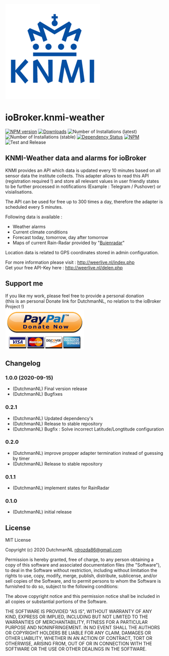 ![Logo](admin/knmi-weather.png)
# ioBroker.knmi-weather

[![NPM version](http://img.shields.io/npm/v/iobroker.knmi-weather.svg)](https://www.npmjs.com/package/iobroker.knmi-weather)
[![Downloads](https://img.shields.io/npm/dm/iobroker.knmi-weather.svg)](https://www.npmjs.com/package/iobroker.knmi-weather)
![Number of Installations (latest)](http://iobroker.live/badges/knmi-weather-installed.svg)
![Number of Installations (stable)](http://iobroker.live/badges/knmi-weather-stable.svg)
[![Dependency Status](https://img.shields.io/david/DrozmotiX/ioBroker.knmi-weather.svg)](https://david-dm.org/DrozmotiX/ioBroker.knmi-weather)
[![NPM](https://nodei.co/npm/ioBroker.knmi-weather.png?downloads=true)](https://nodei.co/npm/ioBroker.knmi-weather/)  
![Test and Release](https://github.com/DrozmotiX/ioBroker.coronavirus-statistics/workflows/Test%20and%20Release/badge.svg)   

## KNMI-Weather data and alarms for ioBroker

KNMI provides an API which data is updated every 10 minutes based on all sensor data the institute collects.
This adapter allows to read this API (registration required !) and store all relevant values in user friendly states to be further processed in notifications (Example : Telegram / Pushover) or visialisations.

The API can be used for free up to 300 times a day, therefore the adapter is scheduled every 5 minutes.

Following data is available :

* Weather alarms
* Current climate conditions
* Forecast today, tomorrow, day after tomorrow
* Maps of current Rain-Radar provided by "[Buienradar](https://www.buienradar.nl)"

Location data is related to GPS coordinates stored in admin configuration.

For more information please visit : http://weerlive.nl/index.php  
Get your free API-Key here : http://weerlive.nl/delen.php

## Support me
If you like my work, please feel free to provide a personal donation  
(this is an personal Donate link for DutchmanNL, no relation to the ioBroker Project !)  
[![Donate](https://raw.githubusercontent.com/DrozmotiX/ioBroker.knmi-weather/master/admin/button.png)](http://paypal.me/DutchmanNL)

## Changelog
<!--
	Placeholder for the next version (at the beginning of the line):
	### __WORK IN PROGRESS__
-->

### 1.0.0 (2020-09-15)
* (DutchmanNL) Final version release
* (DutchmanNL) Bugfixes

### 0.2.1
* (DutchmanNL) Updated dependency's
* (DutchmanNL) Release to stable repository
* (DutchmanNL) Bugfix : Solve incorrect Latitude/Longtitude configuration

### 0.2.0
* (DutchmanNL) improve propper adapter termination instead of guessing by timer
* (DutchmanNL) Release to stable repository

### 0.1.1
* (DutchmanNL) implement states for RainRadar

### 0.1.0
* (DutchmanNL) initial release

## License
MIT License

Copyright (c) 2020 DutchmanNL <rdrozda86@gmail.com>

Permission is hereby granted, free of charge, to any person obtaining a copy
of this software and associated documentation files (the "Software"), to deal
in the Software without restriction, including without limitation the rights
to use, copy, modify, merge, publish, distribute, sublicense, and/or sell
copies of the Software, and to permit persons to whom the Software is
furnished to do so, subject to the following conditions:

The above copyright notice and this permission notice shall be included in all
copies or substantial portions of the Software.

THE SOFTWARE IS PROVIDED "AS IS", WITHOUT WARRANTY OF ANY KIND, EXPRESS OR
IMPLIED, INCLUDING BUT NOT LIMITED TO THE WARRANTIES OF MERCHANTABILITY,
FITNESS FOR A PARTICULAR PURPOSE AND NONINFRINGEMENT. IN NO EVENT SHALL THE
AUTHORS OR COPYRIGHT HOLDERS BE LIABLE FOR ANY CLAIM, DAMAGES OR OTHER
LIABILITY, WHETHER IN AN ACTION OF CONTRACT, TORT OR OTHERWISE, ARISING FROM,
OUT OF OR IN CONNECTION WITH THE SOFTWARE OR THE USE OR OTHER DEALINGS IN THE
SOFTWARE.
